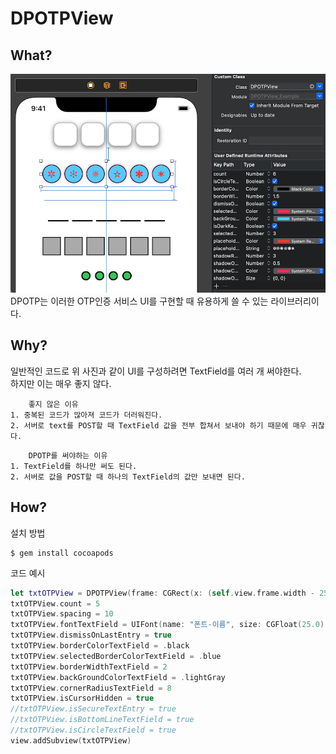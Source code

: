 # DPOTPView

## What?
![](https://github.com/Datt1994/DPOTPView/raw/master/Add%20Class.png) 
DPOTP는 이러한 OTP인증 서비스 UI를 구현할 때 유용하게 쓸 수 있는 라이브러리이다.     

## Why?
일반적인 코드로 위 사진과 같이 UI를 구성하려면 TextField를 여러 개 써야한다.    
하지만 이는 매우 좋지 않다.

``` 
    좋지 않은 이유    
1. 중복된 코드가 많아져 코드가 더러워진다.
2. 서버로 text를 POST할 때 TextField 값을 전부 합쳐서 보내야 하기 때문에 매우 귀찮다.
```
```
    DPOTP를 써야하는 이유
1. TextField를 하나만 써도 된다.
2. 서버로 값을 POST할 때 하나의 TextField의 값만 보내면 된다.
```

## How?

설치 방법     
``` 
$ gem install cocoapods
```
  
코드 예시
``` swift
let txtOTPView = DPOTPView(frame: CGRect(x: (self.view.frame.width - 250)/2, y: txtDPOTPView.frame.origin.y + 50, width: 250, height: 60))
txtOTPView.count = 5
txtOTPView.spacing = 10
txtOTPView.fontTextField = UIFont(name: "폰트-이름", size: CGFloat(25.0))!
txtOTPView.dismissOnLastEntry = true
txtOTPView.borderColorTextField = .black
txtOTPView.selectedBorderColorTextField = .blue
txtOTPView.borderWidthTextField = 2
txtOTPView.backGroundColorTextField = .lightGray
txtOTPView.cornerRadiusTextField = 8
txtOTPView.isCursorHidden = true
//txtOTPView.isSecureTextEntry = true
//txtOTPView.isBottomLineTextField = true
//txtOTPView.isCircleTextField = true
view.addSubview(txtOTPView)
```
